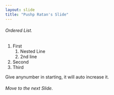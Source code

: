 ```yaml
---
layout: slide
title: "Pushp Ratan's Slide"
---
```

###### Ordered List.
1. First
    1. Nested Line
    2. 2nd line
3. Second
4. Third  

Give anynumber in starting, it will auto increase it.  
###### Move to the next Slide.
